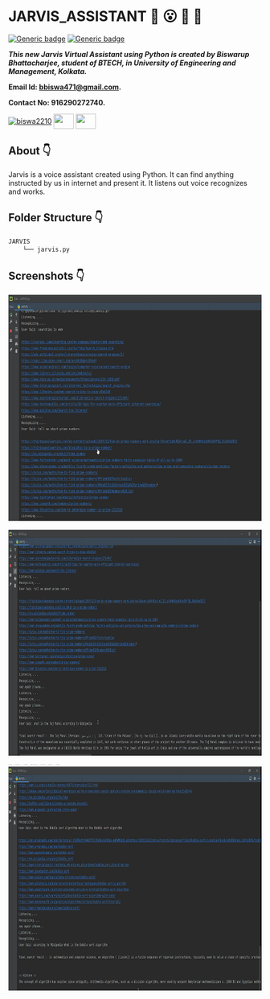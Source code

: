 # JARVIS_ASSISTANT :star_struck: :open_mouth: :running: :star2:

[![Generic badge](https://img.shields.io/badge/advance-Python3-yellowgreen)](https://shields.io/) [![Generic badge](https://img.shields.io/badge/module-random-red)](https://shields.io/) 
<br>

***This new Jarvis Virtual Assistant using Python is created by Biswarup Bhattacharjee, student of BTECH, in University of Engineering and Management, Kolkata.***

**Email Id: bbiswa471@gmail.com.** 

**Contact No: 916290272740.** 


<p align="left">
<a href="https://www.facebook.com/profile.php?id=100070395300810" target="blank"><img align="center" src="https://cdn.jsdelivr.net/npm/simple-icons@3.0.1/icons/facebook.svg" alt="biswa2210" height="30" width="40" /></a>
<a href="https://instagram.com/biswarup2210" target="blank"><img align="center" src="https://cdn.jsdelivr.net/npm/simple-icons@3.0.1/icons/instagram.svg" alt="" height="30" width="40" /></a>
<a href="https://github.com/biswa2210" target="blank"><img align="center" src="https://cdn.jsdelivr.net/npm/simple-icons@3.0.1/icons/github.svg" alt="" height="30" width="40" /></a>
</p>

## About :point_down: 

<div align="justified">
    
Jarvis is a voice assistant created using Python. It can find anything instructed by us in internet and present it. It listens out voice recognizes and works.
 
</div>

## Folder Structure :point_down:

```bash
JARVIS
    └── jarvis.py
```
    
## Screenshots :point_down: 

<div align="center">
    
<a href="j1.png"><img src="j1.png" width="800" height= "450"></a>

<a href="j2.png"><img src="j2.png" width="800" height= "450"></a>

<a href="j3.png"><img src="j3.png" width="800" height= "450"></a>

</div>




